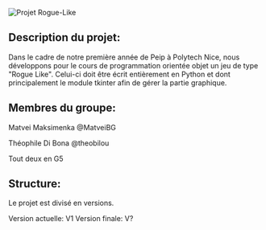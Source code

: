 ![Projet Rogue-Like](https://github.com/MatveiBG/Projet_Rogue_Like/blob/main/repository-open-graph-template.png?raw=true)

## Description du projet:
Dans le cadre de notre première année de Peip à Polytech Nice, nous développons pour le cours de programmation orientée objet un jeu de type "Rogue Like". Celui-ci doit être écrit entièrement en Python et dont principalement le module tkinter afin de gérer la partie graphique.

## Membres du groupe:

Matvei Maksimenka @MatveiBG

Théophile Di Bona @theobilou

Tout deux en G5

## Structure:

Le projet est divisé en versions.

Version actuelle: V1
Version finale: V?
